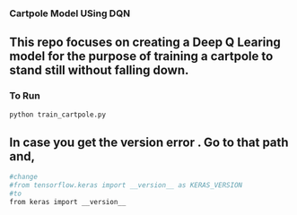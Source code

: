 ### Cartpole Model USing DQN
## This repo focuses on creating a Deep Q Learing model for the purpose of training a cartpole to stand still without falling down.

### To Run 
``` bash
python train_cartpole.py
```

## In case you get the __version__ error . Go to that path and,
```bash
#change
#from tensorflow.keras import __version__ as KERAS_VERSION
#to
from keras import __version__

```